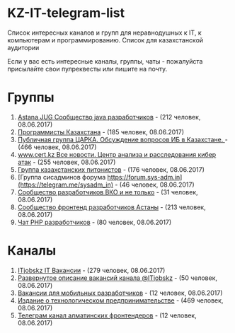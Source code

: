 # KZ-IT-telegram-list

Список интересных каналов и групп для неравнодушных к IT, к компьютерам и программированию. Список для казахстанской аудитории

Если у вас есть интересные каналы, группы, чаты - пожалуйста присылайте свои пулреквесты или пишите на почту.

# Группы

1. [Astana JUG Cообщество java разработчиков](https://t.me/astanajug) - (212 человек, 08.06.2017)
2. [Программисты Казахстана](https://t.me/devkz) - (185 человек, 08.06.2017)
3. [Публичная группа ЦАРКА. Обсуждение вопросов ИБ в Казахстане. ](https://t.me/cyberseckz) - (466 человек, 08.06.2017)
4. [www.cert.kz Все новости. Центр анализа и расследования кибер атак](https://t.me/certkznews) - (255 человек, 08.06.2017)
5. [Группа казахстанских питонистов](https://t.me/python_kz) - (176 человек, 08.06.2017)
6. [Группа сисадминов форума https://forum.sys-adm.in](https://telegram.me/sysadm_in) - (46 человек, 08.06.2017)
7. [Сообщество разработчиков ВКО и не только](https://t.me/vko_devs) - (31 человек, 08.06.2017)
8. [Сообщество фронтенд разработчиков Астаны](https://t.me/astfrontend) - (213 человек, 08.06.2017)
9. [Чат PHP разработчиков](https://t.me/phpdevconf) - (80 человек, 08.06.2017)

# Каналы

1. [ITjobskz IT Вакансии](https://t.me/itjobskz) - (279 человек, 08.06.2017)
2. [Развернутое описание вакансий канала @ITjobskz](https://t.me/ITjobsKZ_Full) - (50 человек, 08.06.2017)
3. [Вакансии для мобильных разработчиков](https://t.me/mobilejobskz) - (12 человек, 08.06.2017)
4. [Издание о технологическом предпринимательстве](https://t.me/techpreneurs) - (469 человек, 08.06.2017)
5. [Телеграм канал алматинских фронтендеров](https://t.me/AlmatyCSS) - (12 человек, 08.06.2017)






